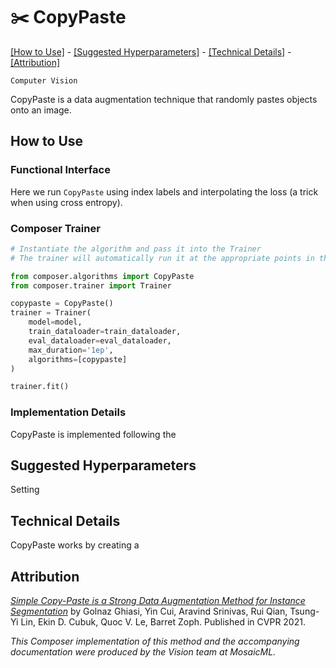 # ✂️ CopyPaste

[\[How to Use\]](#how-to-use) - [\[Suggested Hyperparameters\]](#suggested-hyperparameters) - [\[Technical Details\]](#technical-details) - [\[Attribution\]](#attribution)

`Computer Vision`

CopyPaste is a data augmentation technique that randomly pastes objects onto an image.

## How to Use

### Functional Interface

Here we run `CopyPaste` using index labels and interpolating the loss (a trick when using cross entropy).

### Composer Trainer

<!--pytest.mark.gpu-->
<!--
```python
from torch.utils.data import DataLoader
from tests.common import RandomClassificationDataset, SimpleModel

model = SimpleModel()
train_dataloader = DataLoader(RandomClassificationDataset())
eval_dataloader = DataLoader(RandomClassificationDataset())
```
-->
<!--pytest-codeblocks:cont-->

```python
# Instantiate the algorithm and pass it into the Trainer
# The trainer will automatically run it at the appropriate points in the training loop

from composer.algorithms import CopyPaste
from composer.trainer import Trainer

copypaste = CopyPaste()
trainer = Trainer(
    model=model,
    train_dataloader=train_dataloader,
    eval_dataloader=eval_dataloader,
    max_duration='1ep',
    algorithms=[copypaste]
)

trainer.fit()
```

### Implementation Details

CopyPaste is implemented following the

## Suggested Hyperparameters

Setting

## Technical Details

CopyPaste works by creating a

## Attribution

[_Simple Copy-Paste is a Strong Data Augmentation Method for Instance Segmentation_](https://openaccess.thecvf.com/content/CVPR2021/papers/Ghiasi_Simple_Copy-Paste_Is_a_Strong_Data_Augmentation_Method_for_Instance_CVPR_2021_paper.pdf) by Golnaz Ghiasi, Yin Cui, Aravind Srinivas, Rui Qian, Tsung-Yi Lin, Ekin D. Cubuk, Quoc V. Le, Barret Zoph. Published in CVPR 2021.

_This Composer implementation of this method and the accompanying documentation were produced by the Vision team at MosaicML._
